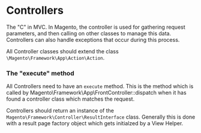 # Controllers

The "C" in MVC. In Magento, the controller is used for gathering request parameters, and then calling on other classes to manage this data. Controllers can also handle exceptions that occur during this process.

All Controller classes should extend the class `\Magento\Framework\App\Action\Action`.

### The "execute" method

All Controllers need to have an `execute` method. This is the method which is called by Magento\Framework\App\FrontController::dispatch when it has found a controller class which matches the request.

Controllers should return an instance of the `Magento\Framework\Controller\ResultInterface` class. Generally this is done with a result page factory object which gets initialzed by a View Helper.

